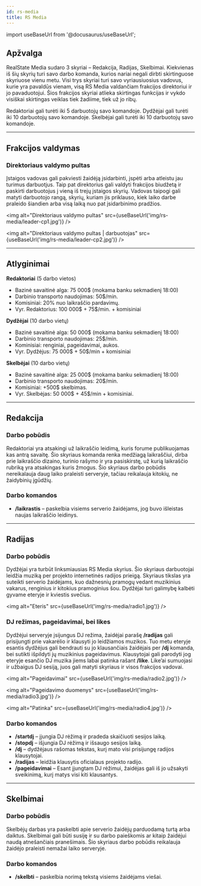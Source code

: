 ```yaml
---
id: rs-media
title: RS Media
---
```


import useBaseUrl from '@docusaurus/useBaseUrl';

## Apžvalga

RealState Media sudaro 3 skyriai – Redakcija, Radijas, Skelbimai. Kiekvienas iš šių skyrių turi savo darbo komanda, kurios nariai negali dirbti skirtinguose skyriuose vienu metu. Visi trys skyriai turi savo vyriausiuosius vadovus, kurie yra pavaldūs vienam, visą RS Media valdančiam frakcijos direktoriui ir jo pavaduotojui. Šios frakcijos skyriai atlieka skirtingas funkcijas ir vykdo visiškai skirtingas veiklas tiek žadiime, tiek už jo ribų.

Redaktoriai gali turėti iki 5 darbuotojų savo komandoje. Dydžėjai gali turėti iki 10 darbuotojų savo komandoje. Skelbėjai gali turėti iki 10 darbuotojų savo komandoje.

---

## Frakcijos valdymas
### Direktoriaus valdymo pultas

Įstaigos vadovas gali pakviesti žaidėją įsidarbinti, įspėti arba atleistu jau turimus darbuotjus. Taip pat direktorius gali valdyti frakcijos biudžetą ir paskirti darbuotojus į vieną iš trejų įstaigos skyrių. Vadovas taipogi gali matyti darbuotojo rangą, skyrių, kuriam jis priklauso, kiek laiko darbe praleido šiandien arba visą laiką nuo pat įsidarbinimo pradžios.

<img alt="Direktoriaus valdymo pultas" src={useBaseUrl('img/rs-media/leader-cp1.jpg')} />

<img alt="Direktoriaus valdymo pultas | darbuotojas" src={useBaseUrl('img/rs-media/leader-cp2.jpg')} />

---

## Atlyginimai
**Redaktoriai** (5 darbo vietos)
* Bazinė savaitinė alga: 75 000$ (mokama banku sekmadienį 18:00)
* Darbinio transporto naudojimas: 50$/min.
* Komisiniai: 20% nuo laikraščio pardavimų.
* Vyr. Redaktorius: 100 000$ + 75$/min. + komisiniai

**Dydžėjai** (10 darbo vietų)
* Bazinė savaitinė alga: 50 000$ (mokama banku sekmadienį 18:00)
* Darbinio transporto naudojimas: 25$/min.
* Kominisiai: renginiai, pageidavimai, aukos.
* Vyr. Dydžėjus: 75 000$ + 50$/min + komisiniai

**Skelbėjai** (10 darbo vietų)
* Bazinė savaitinė alga: 25 000$ (mokama banku sekmadienį 18:00)
* Darbinio transporto naudojimas: 20$/min.
* Komisiniai: +500$ skelbimas.
* Vyr. Skelbėjas: 50 000$ + 45$/min + komisiniai.

---

## Redakcija
### Darbo pobūdis

Redaktoriai yra atsakingi už laikraščio leidimą, kuris forume publikuojamas kas antrą savaitę. Šio skyriaus komanda renka medžiagą laikraščiui, dirba prie laikraščio dizaino, turinio rašymo ir yra pasiskirstę, už kurią laikraščio rubriką yra atsakingas kuris žmogus. Šio skyriaus darbo pobūdis nereikalauja daug laiko praleisti serveryje, tačiau reikalauja kitokių, ne žaidybinių įgūdžių.

### Darbo komandos

* **/laikrastis** – paskelbia visiems serverio žaidėjams, jog buvo išleistas naujas laikraščio leidinys.

---

## Radijas
### Darbo pobūdis

Dydžėjai yra turbūt linksmiausias RS Media skyrius. Šio skyriaus darbuotojai leidžia muziką per projekto internetinės radijos prieigą. Skyriaus tikslas yra suteikti serverio žaidėjams, kuo dažnesnių pramogų vedant muzikinius vakarus, renginius ir kitokius pramoginius šou. Dydžėjai turi galimybę kalbėti gyvame eteryje ir kviestis svečius.

<img alt="Eteris" src={useBaseUrl('img/rs-media/radio1.jpg')} />

### DJ režimas, pageidavimai, bei likes

Dydžėjui serveryje įsijungus DJ režima, žaidėjai parašę **/radijas** gali prisijungti prie vakarėlio ir klausyti jo leidžiamos muzikos. Tuo metu eteryje esantis dydžėjus gali bendrauti su jo klausančiais žaidėjais per **/dj** komanda, bei sutikti išpildyti jų muzikinius pageidavimus. Klausytojai gali parodyti jog eteryje esančio DJ muzika jiems labai patinka rašant **/like**. Like’ai sumuojasi ir užbaigus DJ sesiją, juos gali matyti skyriaus ir visos frakcijos vadovai.

<img alt="Pageidavimai" src={useBaseUrl('img/rs-media/radio2.jpg')} />

<img alt="Pageidavimo duomenys" src={useBaseUrl('img/rs-media/radio3.jpg')} />

<img alt="Patinka" src={useBaseUrl('img/rs-media/radio4.jpg')} />

### Darbo komandos

* **/startdj** – įjungia DJ rėžimą ir pradeda skaičiuoti sesijos laiką.
* **/stopdj** – išjungia DJ rėžimą ir išsaugo sesijos laiką.
* **/dj** – dydžėjaus rašomas tekstas, kurį mato visi prisijungę radijos klausytojai.
* **/radijas** – leidžia klausytis oficialaus projekto radijo.
* **/pageidavimai** – Esant įjungtam DJ rėžimui, žaidėjas gali iš jo užsakyti sveikinimą, kurį matys visi kiti klausantys.

---

## Skelbimai
### Darbo pobūdis

Skelbėjų darbas yra paskelbti apie serverio žaidėjų parduodamą turtą arba daiktus. Skelbimai gali būti susiję ir su darbo paieškomis ar kitaip žaidėjui naudą atnešančiais pranešimais. Šio skyriaus darbo pobūdis reikalauja žaidėjo praleisti nemažai laiko serveryje.

### Darbo komandos

* **/skelbti** – paskelbia norimą tekstą visiems žaidėjams viešai.
